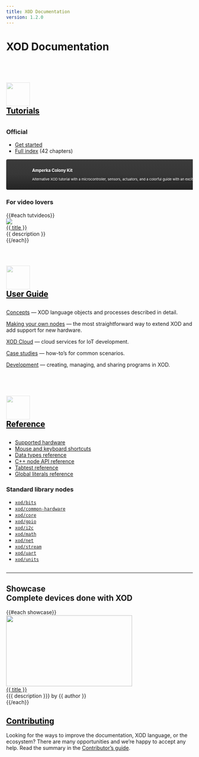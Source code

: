 ```yaml
---
title: XOD Documentation
version: 1.2.0
---
```


<style>
/* Force linked headers to be black, not blue */
h2 a {
  color: black;
  text-decoration: underline;
}

h2.icon.header {
  padding: 1.5em 0 0.5em 0;
}

/* Style for tutorial/guide/reference icons */
.ui.icon.header img {
  width: 64px;
  opacity: 0.4;
}

#showcase-cards .card {
  width: 340px;
}

/* No space below a card image */
#showcase-cards .image {
  font-size: 0;
}

/* Keep all images the same size */
#showcase-cards .card img {
  width: 100%;
  height: 191px; /* Aspect ratio 16/9 for 340px width */
  object-fit: cover;
}
</style>

# XOD Documentation

<div class="ui three column doubling stackable horizontally padded grid">

<!------------------------ Tutorial ------------------------->
<div class="column">
<h2 class="ui icon header">
  <a href="./tutorial/">
    <img src="./__img__/tutorial.svg" />
  </a>
  <div class="content">
    <a href="./tutorial/">Tutorials</a>
  </div>
</h2>

<h3 class="ui header">Official</h3>

- [Get started](./tutorial/install/)
- [Full index](./tutorial/) (42 chapters)

<style>
  .banner-colony-kit {
    position: relative;
    display: block;

    width: 100%;
    height: auto;
    background: rgb(55,55,55);
    background: linear-gradient(0deg, rgba(36,36,36,1) 0%, rgba(55,55,55,1) 50%, rgba(59,59,59,1) 100%);

    border-radius: 4px;
    padding: .5em .5em 1em 5em;
    cursor: pointer;
  }
  .banner-colony-kit:before {
    position: absolute;
    content: '';
    display: block;
    z-index: 0;
    width: 90px;
    height: 90px;
    left: .5em;
    top: .5em;

    background-image: url(./__img__/colony-kit.png);
    background-repeat: no-repeat;
    background-size: contain;
  }
  .banner-colony-kit * {
    color: #fff;
    font-size: .8em;
  }
  .banner-colony-kit p {
    font-size: .66em;
  }

</style>
<a href="https://my.amperka.com/kits/colony-kit?utm_source=site&utm_medium=docs&utm_campaign=tutorial" class="banner-colony-kit">
  <h3>Amperka Colony Kit</h3>
  <p>
    Alternative XOD tutorial with a microcontroller, sensors, actuators, and a colorful guide with an exciting story inside.
  </p>
</a>

<h3>For video lovers</h3>

<div class="ui relaxed list">
  {{#each tutvideos}}
    <div class="item">
      <img class="ui avatar image" src="{{ avatar }}">
      <div class="content">
        <a href="{{ url }}" target="_blank">{{ title }}</a>
        <!-- counter _blank underscore ↑ -->
        <div class="description">{{ description }}</div>
      </div>
    </div>
  {{/each}}
</div>

</div><!-- column -->

<!-------------------------- Guide -------------------------->
<div class="column">
<h2 class="ui icon header">
  <a href="./guide/">
    <img src="./__img__/guide.svg" />
  </a>
  <div class="content">
    <a href="./guide/">User Guide</a>
  </div>
</h2>

[Concepts](./guide/#concepts) — XOD language objects and processes described in detail.

[Making your own nodes](./guide/#making-your-own-nodes) — the most straightforward way to extend XOD and add support for new hardware.

[XOD Cloud](./guide/#xod-cloud) — cloud services for IoT development.

[Case studies](./guide/#case-studies) — how-to’s for common scenarios.

[Development](./guide/#development) — creating, managing, and sharing programs in XOD.

</div><!-- column -->

<!------------------------ Reference ------------------------>
<div class="column">
<h2 class="ui icon header">
  <a href="./reference">
    <img src="./__img__/reference.svg" />
  </a>
  <div class="content">
    <a href="./reference/">Reference</a>
  </div>
</h2>
<div><!-- A div to force the following list to be the first-child and suppress margins -->

- [Supported hardware](./reference/supported-hardware/) <i class="ui large green microchip icon"></i>
- [Mouse and keyboard shortcuts](./reference/shortcuts/)
- [Data types reference](./reference/data-types/)
- [C++ node API reference](./reference/node-cpp-api/)
- [Tabtest reference](./reference/tabtests/)
- [Global literals reference](./reference/globals/)

</div>
<h3 class="ui header">Standard library nodes</h3>

- [`xod/bits`](https://xod.io/libs/xod/bits/)
- [`xod/common-hardware`](https://xod.io/libs/xod/common-hardware/)
- [`xod/core`](https://xod.io/libs/xod/core/) <i class="ui small yellow star outline icon"></i>
- [`xod/gpio`](https://xod.io/libs/xod/gpio/)
- [`xod/i2c`](https://xod.io/libs/xod/i2c/)
- [`xod/math`](https://xod.io/libs/xod/math/)
- [`xod/net`](https://xod.io/libs/xod/net/)
- [`xod/stream`](https://xod.io/libs/xod/stream/)
- [`xod/uart`](https://xod.io/libs/xod/uart/)
- [`xod/units`](https://xod.io/libs/xod/units/)

</div><!-- column -->

</div><!-- grid -->

---

<h2 id="showcase" class="ui header">
  <div class="content">
    Showcase
    <div class="sub header">Complete devices done with XOD</div>
  </div>
</h2>

<div id="showcase-cards" class="ui cards">
  {{#each showcase}}
    <div class="card">
      <div class="image">
        <a href="{{ url }}" target="_blank"><img src="{{ image }}" /></a>
        <!-- counter _blank underscore ↑ -->
      </div>
      <div class="content">
        <a class="header" href="{{ url }}" target="_blank">{{ title }}</a>
        <!-- counter _blank underscore ↑ -->
        <div class="meta">{{{ description }}} by {{ author }}</div>
      </div>
    </div>
  {{/each}}
</div>

<h2 id="contributing" class="ui header"><a href="./contributing/">Contributing</a></h2>

Looking for the ways to improve the documentation, XOD language, or the ecosystem? There are many opportunities and we’re happy to accept any help. Read the summary in the [Contributor’s guide](./contributing/).

